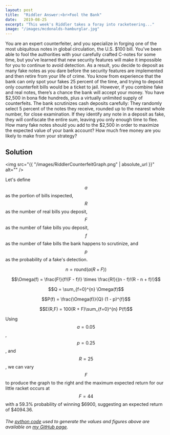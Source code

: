 ```yaml
---
layout: post
title:  "Riddler Answer:<br>Fool the Bank"
date:   2019-08-25
excerpt: "This week's Riddler takes a foray into racketeering..."
image: "/images/mcdonalds-hamburglar.jpg"
---
```


<head>
<meta name="twitter:card" content="summary_large_image">
<meta name="twitter:creator" content="@tefirman51">
<meta name="twitter:site" content="@tefirman51">
<meta name="twitter:title" content="Riddler Answer: Fool the Bank">
<meta name="twitter:description" content="This week's Riddler takes a foray into racketeering...">
<meta name="twitter:image:src" content="https://tefirman.github.io/images/mcdonalds-hamburglar.jpg">
<meta name="twitter:image:width" content="280">
<meta name="twitter:image:height" content="150">
<script src="/assets/js/jquery.min.js"></script> 

<!-- Global site tag (gtag.js) - Google Analytics -->
<script async src="https://www.googletagmanager.com/gtag/js?id=UA-141691742-15"></script>
<script>
  window.dataLayer = window.dataLayer || [];
  function gtag(){dataLayer.push(arguments);}
  gtag('js', new Date());

  gtag('config', 'UA-141691742-15');
</script>

</head>

<script src='https://cdnjs.cloudflare.com/ajax/libs/mathjax/2.7.5/MathJax.js?config=TeX-MML-AM_CHTML' async></script>

You are an expert counterfeiter, and you specialize in forging one of the most ubiquitous notes in global circulation, the U.S. $100 bill. You’ve been able to fool the authorities with your carefully crafted C-notes for some time, but you’ve learned that new security features will make it impossible for you to continue to avoid detection. As a result, you decide to deposit as many fake notes as you dare before the security features are implemented and then retire from your life of crime. You know from experience that the bank can only spot your fakes 25 percent of the time, and trying to deposit only counterfeit bills would be a ticket to jail. However, if you combine fake and real notes, there’s a chance the bank will accept your money. You have $2,500 in bona fide hundreds, plus a virtually unlimited supply of counterfeits. The bank scrutinizes cash deposits carefully: They randomly select 5 percent of the notes they receive, rounded up to the nearest whole number, for close examination. If they identify any note in a deposit as fake, they will confiscate the entire sum, leaving you only enough time to flee. How many fake notes should you add to the $2,500 in order to maximize the expected value of your bank account? How much free money are you likely to make from your strategy?

## Solution

<span class="image right"><img src="{{ "/images/RiddlerCounterfeitGraph.png" | absolute_url }}" alt="" /></span>

Let's define $$a$$ as the portion of bills inspected, $$R$$ as the number of real bills you deposit, $$F$$ as the number of fake bills you deposit, $$f$$ as the number of fake bills the bank happens to scrutinize, and $$p$$ as the probability of a fake's detection.

$$n = \text{round}(a(R + F))$$

$$\Omega(f) = \frac{F!}{f!(F - f)!} \times \frac{R!}{(n - f)!(R - n + f)!}$$

$$Q = \sum_{f=0}^{n} \Omega(f)$$

$$P(f) = \frac{\Omega(f)}{Q} (1 - p)^{f}$$

$$E(R,F) = 100(R + F)\sum_{f=0}^{n} P(f)$$

Using $$a = 0.05$$, $$p = 0.25$$, and $$R = 25$$, we can vary $$F$$ to produce the graph to the right and the maximum expected return for our little racket occurs at $$F = 44$$ with a 59.3% probability of winning $6900, suggesting an expected return of $4094.36.

<h6>The <a href="https://github.com/tefirman/RiddlerCode/blob/master/Riddler_Aug25_Counterfeits.py">python code</a> used to generate the values and figures above are available on <a href="https://github.com/tefirman">my GitHub page</a>.


